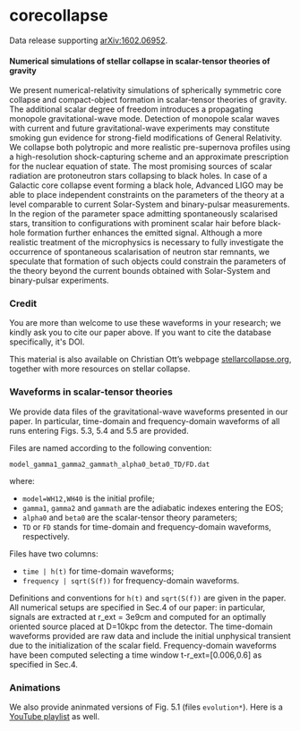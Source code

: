 # corecollapse


Data release supporting [arXiv:1602.06952](https://arxiv.org/abs/arXiv:1602.06952). 

#### Numerical simulations of stellar collapse in scalar-tensor theories of gravity
We present numerical-relativity simulations of spherically symmetric core collapse and compact-object formation in scalar-tensor theories of gravity. The additional scalar degree of freedom introduces a propagating monopole gravitational-wave mode. Detection of monopole scalar waves with current and future gravitational-wave experiments may constitute smoking gun evidence for strong-field modifications of General Relativity. We collapse both polytropic and more realistic pre-supernova profiles using a high-resolution shock-capturing scheme and an approximate prescription for the nuclear equation of state. The most promising sources of scalar radiation are protoneutron stars collapsing to black holes. In case of a Galactic core collapse event forming a black hole, Advanced LIGO may be able to place independent constraints on the parameters of the theory at a level comparable to current Solar-System and binary-pulsar measurements. In the region of the parameter space admitting spontaneously scalarised stars, transition to configurations with prominent scalar hair before black-hole formation further enhances the emitted signal. Although a more realistic treatment of the microphysics is necessary to fully investigate the occurrence of spontaneous scalarisation of neutron star remnants, we speculate that formation of such objects could constrain the parameters of the theory beyond the current bounds obtained with Solar-System and binary-pulsar experiments.

### Credit

You are more than welcome to use these waveforms in your research; we kindly ask you to cite our paper above. If you want to cite the database specifically, it's DOI.

This material is also available on Christian Ott’s webpage [stellarcollapse.org](http://stellarcollapse.org/gerosaetal2016), together with more resources on stellar collapse.

### Waveforms in scalar-tensor theories

We provide data files of the gravitational-wave waveforms presented in our paper. In particular, time-domain and frequency-domain waveforms of all runs entering Figs. 5.3, 5.4 and 5.5 are provided.

Files are named according to the following convention:

    model_gamma1_gamma2_gammath_alpha0_beta0_TD/FD.dat

where:
- `model=WH12,WH40` is the initial profile;
- `gamma1`, `gamma2` and `gammath` are the adiabatic indexes entering the EOS;
- `alpha0` and `beta0` are the scalar-tensor theory parameters;
- `TD` or `FD` stands for time-domain and frequency-domain waveforms, respectively.

Files have two columns:

- `time | h(t)` for time-domain waveforms;
- `frequency | sqrt(S(f))` for frequency-domain waveforms.

Definitions and conventions for `h(t)` and `sqrt(S(f))` are given in the paper. All numerical setups are specified in Sec.4 of our paper: in particular, signals are extracted at r_ext = 3e9cm and computed for an optimally oriented source placed at D=10kpc from the detector. The time-domain waveforms provided are raw data and include the initial unphysical transient due to the initialization of the scalar field. Frequency-domain waveforms have been computed selecting a time window t-r_ext=[0.006,0.6] as specified in Sec.4.


### Animations

We also provide aninmated versions of Fig. 5.1 (files `evolution*`). Here is a [YouTube playlist](https://www.youtube.com/playlist?list=PLVjP4QK1oHulxnqt4lgREQo9tNeeit-TX) as well.



